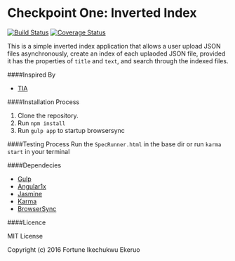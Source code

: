 # Checkpoint One: Inverted Index
[![Build Status](https://travis-ci.org/andela-efortune/Inverted-Index.svg?branch=ch-test-refactor)](https://travis-ci.org/andela-efortune/Inverted-Index) [![Coverage Status](https://coveralls.io/repos/github/andela-efortune/Inverted-Index/badge.svg?branch=develop)](https://coveralls.io/github/andela-efortune/Inverted-Index?branch=develop)

This is a simple inverted index application that allows a user upload JSON files asynchronously, create an index of each uplaoded JSON file, provided it has the properties of `title` and `text`, and search through the indexed files.

####Inspired By
* [TIA](https://andela.com/)

####Installation Process

1. Clone the repository.
2. Run `npm install`
3. Run `gulp app` to startup browsersync

####Testing Process
Run the `SpecRunner.html` in the base dir or run `karma start` in your terminal

####Dependecies
* [Gulp](http://gulpjs.com/)
* [Angular1x](https://angularjs.org/)
* [Jasmine](http://jasmine.github.io/2.4/introduction.html)
* [Karma](https://karma-runner.github.io/1.0/index.html)
* [BrowserSync](https://www.browsersync.io/)

####Licence

MIT License

Copyright (c) 2016 Fortune Ikechukwu Ekeruo
